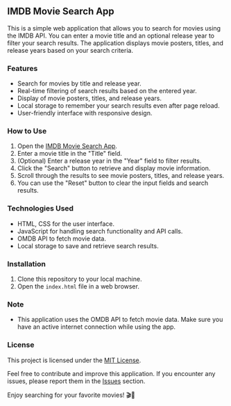 ## IMDB Movie Search App

This is a simple web application that allows you to search for movies using the IMDB API. You can enter a movie title and an optional release year to filter your search results. The application displays movie posters, titles, and release years based on your search criteria.

### Features

- Search for movies by title and release year.
- Real-time filtering of search results based on the entered year.
- Display of movie posters, titles, and release years.
- Local storage to remember your search results even after page reload.
- User-friendly interface with responsive design.

### How to Use

1. Open the [IMDB Movie Search App](link-to-your-app).
2. Enter a movie title in the "Title" field.
3. (Optional) Enter a release year in the "Year" field to filter results.
4. Click the "Search" button to retrieve and display movie information.
5. Scroll through the results to see movie posters, titles, and release years.
6. You can use the "Reset" button to clear the input fields and search results.

### Technologies Used

- HTML, CSS for the user interface.
- JavaScript for handling search functionality and API calls.
- OMDB API to fetch movie data.
- Local storage to save and retrieve search results.

### Installation

1. Clone this repository to your local machine.
2. Open the `index.html` file in a web browser.

### Note

- This application uses the OMDB API to fetch movie data. Make sure you have an active internet connection while using the app.

### License

This project is licensed under the [MIT License](LICENSE).

Feel free to contribute and improve this application. If you encounter any issues, please report them in the [Issues](link-to-issues) section.

Enjoy searching for your favorite movies! 🎬🍿
